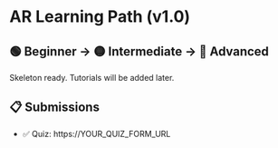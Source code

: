 # AR Learning Path (v1.0)

## 🟢 Beginner → 🟡 Intermediate → 🔵 Advanced
Skeleton ready. Tutorials will be added later.

## 📋 Submissions
- ✅ Quiz: https://YOUR_QUIZ_FORM_URL
